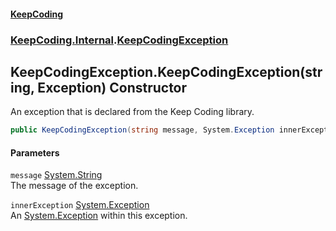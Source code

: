 #### [KeepCoding](index.md 'index')
### [KeepCoding.Internal](KeepCoding.Internal.md 'KeepCoding.Internal').[KeepCodingException](KeepCodingException.md 'KeepCoding.Internal.KeepCodingException')
## KeepCodingException.KeepCodingException(string, Exception) Constructor
An exception that is declared from the Keep Coding library.  
```csharp
public KeepCodingException(string message, System.Exception innerException);
```
#### Parameters
<a name='KeepCoding.Internal.KeepCodingException.KeepCodingException(string.System.Exception).message'></a>
`message` [System.String](https://docs.microsoft.com/en-us/dotnet/api/System.String 'System.String')  
The message of the exception.
  
<a name='KeepCoding.Internal.KeepCodingException.KeepCodingException(string.System.Exception).innerException'></a>
`innerException` [System.Exception](https://docs.microsoft.com/en-us/dotnet/api/System.Exception 'System.Exception')  
An [System.Exception](https://docs.microsoft.com/en-us/dotnet/api/System.Exception 'System.Exception') within this exception.
  
